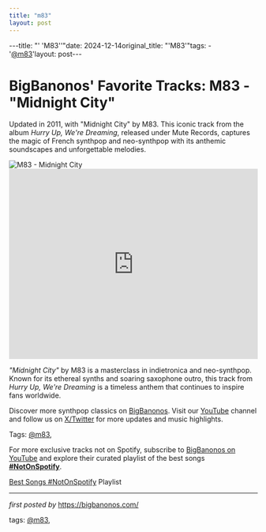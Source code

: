 ```yaml
---
title: "m83"
layout: post
---
```

---title: "' 'M83''"date: 2024-12-14original_title: "'M83'"tags:  - '[@m83](/tags/m83/)'layout: post---<!-- Post Title --><h1 >BigBanonos' Favorite Tracks: M83 - "Midnight City"</h1> <!-- Introductory Text --><p >Updated in 2011, with "Midnight City" by M83. This iconic track from the album <em>Hurry Up, We're Dreaming</em>, released under Mute Records, captures the magic of French synthpop and neo-synthpop with its anthemic soundscapes and unforgettable melodies.</p> <!-- Featured Image --><div > <img src="https://www.rollingstone.com/wp-content/uploads/2018/06/rs-238614-20151214_M83_.jpg" alt="M83 - Midnight City" /></div> <!-- YouTube Video Embed --><div > <iframe width="100%" height="385" src="https://www.youtube.com/embed/dX3k_QDnzHE" title="M83 'Midnight City' Official video" frameborder="0" allow="accelerometer; autoplay; clipboard-write; encrypted-media; gyroscope; picture-in-picture; web-share" referrerpolicy="strict-origin-when-cross-origin" allowfullscreen></iframe></div> <!-- Song Information --><div > <p><em>"Midnight City"</em> by M83 is a masterclass in indietronica and neo-synthpop. Known for its ethereal synths and soaring saxophone outro, this track from <em>Hurry Up, We're Dreaming</em> is a timeless anthem that continues to inspire fans worldwide.</p></div> <!-- Footer Links --><div > <p>Discover more synthpop classics on <a href="https://bigbanonos.com/" target="_blank">BigBanonos</a>. Visit our <a href="https://www.youtube.com/[@BigBanonos](/tags/BigBanonos/)" target="_blank">YouTube</a> channel and follow us on <a href="https://x.com/bigbanonos" target="_blank">X/Twitter</a> for more updates and music highlights.</p></div> <!-- Tags --><p >Tags: [@m83](/tags/m83/),</p><!--Subscribe and Playlist Links--><div>    <p>For more exclusive tracks not on Spotify, subscribe to <a href="https://www.youtube.com/[@BigBanonos](/tags/BigBanonos/)" target="_blank">BigBanonos on YouTube</a> and explore their curated playlist of the best songs <strong>[#NotOnSpotify](/tags/NotOnSpotify/)</strong>.</p>    <p><a href="https://www.youtube.com/playlist?list=PLtuNtuTatqI0kFahUCbtbfenC_ET5O_tr" target="_blank">Best Songs [#NotOnSpotify](/tags/NotOnSpotify/) Playlist<br /></a></p></div><hr /><p><em>first posted by</em> <a href="https://bigbanonos.com/" rel="noopener" target="_new">https://bigbanonos.com/</a></p><p>tags: [@m83](/tags/m83/),</p>